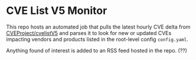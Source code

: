 # CVE List V5 Monitor
This repo hosts an automated job that pulls the latest hourly CVE delta from [CVEProject/cvelistV5](https://github.com/CVEProject/cvelistV5) and parses it to look for new or updated CVEs impacting vendors and products listed in the root-level config `config.yaml`.

Anything found of interest is added to an RSS feed hosted in the repo. (??)
